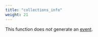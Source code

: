 ```yaml
---
title: "collections_info"
weight: 21
---
```


This function does *not* generate an [event](../../events).